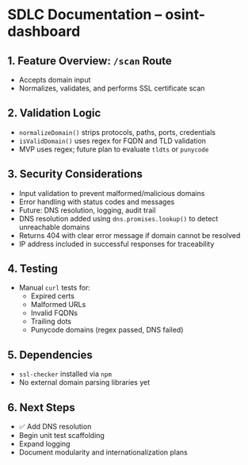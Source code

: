 # SDLC Documentation – osint-dashboard

## 1. Feature Overview: `/scan` Route

- Accepts domain input
- Normalizes, validates, and performs SSL certificate scan

## 2. Validation Logic

- `normalizeDomain()` strips protocols, paths, ports, credentials
- `isValidDomain()` uses regex for FQDN and TLD validation
- MVP uses regex; future plan to evaluate `tldts` or `punycode`

## 3. Security Considerations

- Input validation to prevent malformed/malicious domains
- Error handling with status codes and messages
- Future: DNS resolution, logging, audit trail
- DNS resolution added using `dns.promises.lookup()` to detect unreachable domains
- Returns 404 with clear error message if domain cannot be resolved
- IP address included in successful responses for traceability

## 4. Testing

- Manual `curl` tests for:
  - Expired certs
  - Malformed URLs
  - Invalid FQDNs
  - Trailing dots
  - Punycode domains (regex passed, DNS failed)

## 5. Dependencies

- `ssl-checker` installed via `npm`
- No external domain parsing libraries yet

## 6. Next Steps

- ✅ Add DNS resolution
- Begin unit test scaffolding
- Expand logging
- Document modularity and internationalization plans
